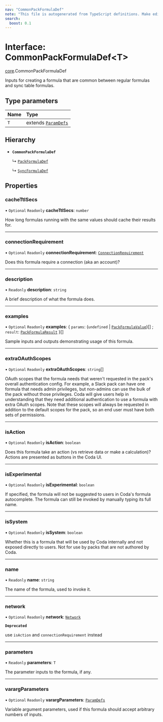 ```yaml
---
nav: "CommonPackFormulaDef"
note: "This file is autogenerated from TypeScript definitions. Make edits to the comments in the TypeScript file and then run `make docs` to regenerate this file."
search:
  boost: 0.1
---
```

# Interface: CommonPackFormulaDef<T\>

[core](../modules/core.md).CommonPackFormulaDef

Inputs for creating a formula that are common between regular formulas and sync table formulas.

## Type parameters

| Name | Type |
| :------ | :------ |
| `T` | extends [`ParamDefs`](../types/core.ParamDefs.md) |

## Hierarchy

- **`CommonPackFormulaDef`**

  ↳ [`PackFormulaDef`](core.PackFormulaDef.md)

  ↳ [`SyncFormulaDef`](core.SyncFormulaDef.md)

## Properties

### cacheTtlSecs

• `Optional` `Readonly` **cacheTtlSecs**: `number`

How long formulas running with the same values should cache their results for.

___

### connectionRequirement

• `Optional` `Readonly` **connectionRequirement**: [`ConnectionRequirement`](../enums/core.ConnectionRequirement.md)

Does this formula require a connection (aka an account)?

___

### description

• `Readonly` **description**: `string`

A brief description of what the formula does.

___

### examples

• `Optional` `Readonly` **examples**: { `params`: (`undefined` \| [`PackFormulaValue`](../types/core.PackFormulaValue.md))[] ; `result`: [`PackFormulaResult`](../types/core.PackFormulaResult.md)  }[]

Sample inputs and outputs demonstrating usage of this formula.

___

### extraOAuthScopes

• `Optional` `Readonly` **extraOAuthScopes**: `string`[]

OAuth scopes that the formula needs that weren't requested in the pack's overall authentication
config. For example, a Slack pack can have one formula that needs admin privileges, but non-admins
can use the bulk of the pack without those privileges. Coda will give users help in understanding
that they need additional authentication to use a formula with extra OAuth scopes. Note that
these scopes will always be requested in addition to the default scopes for the pack,
so an end user must have both sets of permissions.

___

### isAction

• `Optional` `Readonly` **isAction**: `boolean`

Does this formula take an action (vs retrieve data or make a calculation)?
Actions are presented as buttons in the Coda UI.

___

### isExperimental

• `Optional` `Readonly` **isExperimental**: `boolean`

If specified, the formula will not be suggested to users in Coda's formula autocomplete.
The formula can still be invoked by manually typing its full name.

___

### isSystem

• `Optional` `Readonly` **isSystem**: `boolean`

Whether this is a formula that will be used by Coda internally and not exposed directly to users.
Not for use by packs that are not authored by Coda.

___

### name

• `Readonly` **name**: `string`

The name of the formula, used to invoke it.

___

### network

• `Optional` `Readonly` **network**: [`Network`](core.Network.md)

**`Deprecated`**

use `isAction` and `connectionRequirement` instead

___

### parameters

• `Readonly` **parameters**: `T`

The parameter inputs to the formula, if any.

___

### varargParameters

• `Optional` `Readonly` **varargParameters**: [`ParamDefs`](../types/core.ParamDefs.md)

Variable argument parameters, used if this formula should accept arbitrary
numbers of inputs.
